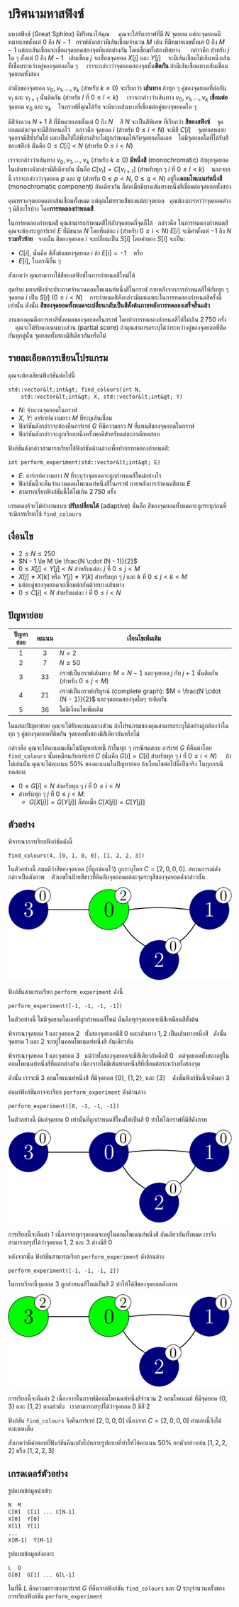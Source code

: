 # ปริศนามหาสฟิงซ์

มหาสฟิงซ์ (Great Sphinx) มีปริศนาให้คุณ &nbsp;&nbsp;&nbsp;
คุณจะได้รับกราฟที่มี $N$ จุดยอด แต่ละจุดยอดมีหมายเลขตั้งแต่ $0$ ถึง $N-1$ &nbsp;
กราฟดังกล่าวมีเส้นเชื่อมจำนวน $M$ เส้น ที่มีหมายเลขตั้งแต่ $0$ ถึง $M-1$ แต่ละเส้นเชื่อมจะเชื่อมจุดยอดสองจุดที่แตกต่างกัน โดยเชื่อมทั้งสองทิศทาง &nbsp;&nbsp;&nbsp;&nbsp;
กล่าวคือ สำหรับ $j$ ใด ๆ ตั้งแต่ $0$ ถึง $M-1$ &nbsp; เส้นเชื่อม $j$ จะเชื่อมจุดยอด $X[j]$ และ $Y[j]$ &nbsp;&nbsp;
จะมีเส้นเชื่อมไม่เกินหนึ่งเส้นที่เชื่อมระหว่างคู่ของจุดยอดใด ๆ &nbsp;&nbsp;&nbsp;
เราจะกล่าวว่าจุดยอดสองจุดนั้น**ติดกัน** ถ้ามีเส้นเชื่อมบางเส้นเชื่อมจุดยอดทั้งสอง


ลำดับของจุดยอด  $v_0, v_1, \ldots, v_k$ (สำหรับ $k \ge 0$)
จะเรียกว่า **เส้นทาง**
ถ้าทุก ๆ คู่ของจุดยอดที่ต่อกัน $v_l$ และ $v_{l+1}$ นั้นติดกัน (สำหรับ $l$ ที่ $0 \le l \lt k$) &nbsp;&nbsp;&nbsp;
เราจะกล่าวว่าเส้นทาง $v_0, v_1, \ldots, v_k$ **เชื่อมต่อ** จุดยอด $v_0$ และ $v_k$ &nbsp;&nbsp;
ในกราฟที่คุณได้รับ จะมีบางเส้นทางที่เชื่อมต่อคู่ของจุดยอดใด ๆ


มีสีจำนวน $N + 1$ สี ที่มีหมายเลขตั้งแต่ $0$ ถึง $N$ &nbsp;&nbsp;
สี $N$ จะเป็นสีพิเศษ ที่เรียกว่า **สีของสฟิงซ์** &nbsp;&nbsp;
จุดยอดแต่ละจุดจะมีสีกำหนดไว้ &nbsp;
กล่าวคือ จุดยอด $i$ (สำหรับ  $0 \le i \lt N$) จะมีสี $C[i]$ &nbsp;&nbsp;
จุดยอดหลายจุดอาจมีสีซ้ำกันได้
และเป็นไปได้ที่บางสีจะไม่ถูกกำหนดให้กับจุดยอดใดเลย &nbsp;&nbsp;
ไม่มีจุดยอดใดที่ได้รับสีของสฟิงซ์
นั่นคือ $0 \le C[i] \lt N$ (สำหรับ $0 \le i \lt N$)


เราจะกล่าวว่าเส้นทาง $v_0, v_1, \ldots, v_k$ (สำหรับ $k \ge 0$)
**มีหนึ่งสี** (monochromatic)
ถ้าทุกจุดยอดในเส้นทางดังกล่าวมีสีเดียวกัน
 นั่นคือ $C[v_l] = C[v_{l+1}]$ (สำหรับทุก ๆ  $l$ ที่ $0 \le l \lt k$) &nbsp;&nbsp;
นอกจากนี้ เราจะกล่าวว่าจุดยอด $p$ และ $q$ (สำหรับ $0 \le p \lt N$, $0 \le q \lt N$)
อยู่ใน**คอมโพเนนท์หนึ่งสี** (monochromatic component) อันเดียวกัน ก็ต่อเมื่อมีบางเส้นทางหนึ่งสีเชื่อมต่อจุดยอดทั้งสอง


คุณทราบจุดยอดและเส้นเชื่อมทั้งหมด แต่คุณไม่ทราบสีของแต่ละจุดยอด &nbsp;
คุณต้องการหาว่าจุดยอดต่าง ๆ มีสีอะไรบ้าง โดย**การทดลองกำหนดสี**


ในการทดลองกำหนดสี คุณสามารถกำหนดสีให้กับจุดยอดกี่จุดก็ได้ &nbsp;
กล่าวคือ ในการทดลองกำหนดสี คุณจะต้องระบุอาร์เรย์ $E$ ที่มีขนาด $N$ โดยที่แต่ละ $i$ (สำหรับ $0 \le i \lt N$)
 $E[i]$ จะมีค่าตั้งแต่ $-1$ ถึง $N$ **รวมหัวท้าย** &nbsp;
จากนั้น สีของจุดยอด $i$ จะเปลี่ยนเป็น $S[i]$ โดยค่าของ $S[i]$ จะเป็น:
* $C[i]$, นั่นคือ สีตั้งต้นของจุดยอด $i$ ถ้า $E[i] = -1$ &nbsp;&nbsp; หรือ
* $E[i]$, ในกรณีอื่น ๆ 


สังเกตว่า คุณสามารถใช้สีของสฟิงซ์ในการกำหนดสีใหม่ได้

สุดท้าย มหาสฟิงซ์จะประกาศจำนวนคอมโพเนนท์หนึ่งสีในกราฟ ภายหลังจากการกำหนดสีให้กับทุก ๆ จุดยอด $i$ เป็น $S[i]$ ($0 \le i \lt N$) &nbsp;&nbsp;
การกำหนดสีดังกล่าวมีผลเฉพาะในการทดลองกำหนดสีครั้งนี้เท่านั้น 
ดังนั้น **สีของจุดยอดทั้งหมดจะเปลี่ยนกลับเป็นสีตั้งต้นภายหลังการทดลองเสร็จสิ้นแล้ว**

งานของคุณคือการหาสีทั้งหมดของจุดยอดในกราฟ 
โดยทำการทดลองกำหนดสีได้ไม่เกิน $2\,750$ ครั้ง &nbsp;&nbsp;&nbsp;
คุณจะได้รับคะแนนบางส่วน (partial score) 
ถ้าคุณสามารถระบุได้ว่าระหว่างคู่ของจุดยอดที่ติดกันทุกคู่นั้น จุดยอดทั้งสองมีสีเดียวกันหรือไม่

## รายละเอียดการเขียนโปรแกรม

คุณจะต้องเขียนฟังก์ชันต่อไปนี้

```
std::vector&lt;int&gt; find_colours(int N,
    std::vector&lt;int&gt; X, std::vector&lt;int&gt; Y)
```

* $N$: จำนวนจุดยอดในกราฟ
* $X$, $Y$: อาร์เรย์ความยาว $M$ ที่ระบุเส้นเชื่อม
* ฟังก์ชันดังกล่าวจะต้องคืนอาร์เรย์ $G$ ที่มีความยาว $N$
   ที่แทนสีของจุดยอดในกราฟ
* ฟังก์ชันดังกล่าวจะถูกเรียกหนึ่งครั้งพอดีสำหรับแต่ละกรณีทดสอบ

ฟังก์ชันดังกล่าวสามารถเรียกใช้ฟังก์ชันด้านล่างเพื่อทำการทดลองกำหนดสี:

```
int perform_experiment(std::vector&lt;int&gt; E)
```

* $E$: อาร์เรย์ความยาว $N$ ที่ระบุว่าจุดยอดจะถูกกำหนดสีใหม่อย่างไร
* ฟังก์ชันนี้จะคืนจำนวนคอมโพเนนท์หนึ่งสีในกราฟ ภายหลังการกำหนดสีตาม $E$
* สามารถเรียกฟังก์ชันนี้ได้ไม่เกิน $2\,750$ ครั้ง

เกรดเดอร์จะไม่ทำงานแบบ **ปรับเปลี่ยนได้** (adaptive) นั่นคือ
สีของจุดยอดทั้งหมดจะถูกระบุก่อนที่จะมีการเรียกใช้ `find_colours`

## เงื่อนไข

* $2 \le N \le 250$
* $N - 1 \le M \le \frac{N \cdot (N - 1)}{2}$
* $0 \le X[j] \lt Y[j] \lt N$ สำหรับแต่ละ $j$ ที่ $0 \le j \lt M$
* $X[j] \neq X[k]$ หรือ $Y[j] \neq Y[k]$
   สำหรับทุก ๆ $j$ และ $k$ ที่ $0 \le j \lt k \lt M$
* แต่ละคู่ของจุดยอดจะเชื่อมต่อกันด้วยบางเส้นทาง
* $0 \le C[i] \lt N$ สำหรับแต่ละ $i$ ที่ $0 \le i \lt N$

## ปัญหาย่อย

| ปัญหาย่อย | คะแนน  | เงื่อนไขเพิ่มเติม |
| :-----: | :----: | ---------------------- |
| 1       | $3$    | $N = 2$
| 2       | $7$    | $N \le 50$
| 3       | $33$   | กราฟเป็นกราฟเส้นทาง: $M = N - 1$ และจุดยอด $j$ กับ $j+1$ นั้นติดกัน (สำหรับ $0 \leq j < M$)
| 4       | $21$   | กราฟเป็นกราฟบริบูรณ์ (complete graph): $M = \frac{N \cdot (N - 1)}{2}$ และจุดยอดสองจุดใดๆ จะติดกัน
| 5       | $36$   | ไม่มีเงื่อนไขเพิ่มเติม

ในแต่ละปัญหาย่อย คุณจะได้รับคะแนนบางส่วน 
ถ้าโปรแกรมของคุณสามารถระบุได้อย่างถูกต้องว่าในทุก ๆ คู่ของจุดยอดที่ติดกัน
จุดยอดทั้งสองมีสีเดียวกันหรือไม่

กล่าวคือ
คุณจะได้คะแนนเต็มในปัญหาย่อยนี้
ถ้าในทุก ๆ กรณีทดสอบ
อาร์เรย์ $G$ ที่คืนค่าโดย `find_colours`
นั้นเหมือนกับอาร์เรย์ $C$
 (นั่นคือ $G[i] = C[i]$
 สำหรับทุก ๆ  $i$ ที่ $0 \le i \lt N$) &nbsp;&nbsp;&nbsp;
ถ้าไม่เช่นนั้น
 คุณจะได้คะแนน $50\%$ ของคะแนนในปัญหาย่อย
 ถ้าเงื่อนไขต่อไปนี้เป็นจริง
 ในทุกกรณีทดสอบ:
* $0 \le G[i] \lt N$
   สำหรับทุก ๆ  $i$ ที่ $0 \le i \lt N$
* สำหรับทุก ๆ $j$ ที่ $0 \le j \lt M$:
  * $G[X[j]] = G[Y[j]]$ ก็ต่อเมื่อ $C[X[j]] = C[Y[j]]$

## ตัวอย่าง

พิจารณาการเรียกฟังก์ชันดังนี้

```
find_colours(4, [0, 1, 0, 0], [1, 2, 2, 3])
```

ในตัวอย่างนี้ สมมติว่าสีของจุดยอด (ที่ถูกซ่อนไว้) ถูกระบุโดย
 $C = [2, 0, 0, 0]$.
สถานการณ์ดังกล่าวเป็นดังภาพ &nbsp;&nbsp;
ตัวเลขในป้ายสีขาวที่ติดกับจุดยอดแต่ละจุดระบุสีของจุดยอดดังกล่าวนั้น

![example.png](sphinx_example.png "230")

ฟังก์ชันสามารถเรียก `perform_experiment` ดังนี้

```
perform_experiment([-1, -1, -1, -1])
```

ในตัวอย่างนี้ ไม่มีจุดยอดใดเลยที่ถูกกำหนดสีใหม่ นั่นคือทุกจุดยอดจะมีสีเหมือนสีตั้งต้น

พิจารณาจุดยอด $1$ และจุดยอด $2$ &nbsp;
ทั้งสองจุดยอดมีสี $0$ และเส้นทาง $1, 2$ เป็นเส้นทางหนึ่งสี &nbsp;
ดังนั้นจุดยอด $1$ และ $2$ จะอยู่ในคอมโพเนนท์หนึ่งสี อันเดียวกัน

พิจารณาจุดยอด $1$ และจุดยอด $3$ &nbsp;
แม้ว่าทั้งสองจุดยอดจะมีสีเดียวกันคือสี $0$ &nbsp;
แต่จุดยอดทั้งสองอยู่ในคอมโพเนนท์หนึ่งสีที่แตกต่างกัน
เนื่องจากไม่มีเส้นทางหนึ่งสีที่เชื่อมต่อระหว่างทั้งสองจุด

ดังนั้น เราจะมี $3$ คอมโพเนนท์หนึ่งสี 
ที่มีจุดยอด $\{0\}$, $\{1, 2\}$, และ $\{3\}$ &nbsp;&nbsp;
ดังนั้นฟังก์ชันนี้จะคืนค่า  $3$

ต่อมาฟังก์ชันอาจจะเรียก `perform_experiment` ดังด้านล่าง

```
perform_experiment([0, -1, -1, -1])
```

ในตัวอย่างนี้ มีแค่จุดยอด $0$ เท่านั้นที่ถูกกำหนดสีใหม่ให้เป็นสี $0$
ทำให้ได้กราฟที่มีสีดังภาพ

![example.png](sphinx_order1.png "230")

การเรียกนี้จะคืนค่า $1$ เนื่องจากทุกจุดยอดจะอยู่ในคอมโพเนนท์หนึ่งสี อันเดียวกันทั้งหมด
เราจึงสามารถสรุปได้ว่าจุดยอด $1$, $2$ และ $3$ ต่างมีสี $0$

หลังจากนั้น ฟังก์ชันสามารถเรียก `perform_experiment` ดังด้านล่าง

```
perform_experiment([-1, -1, -1, 2])
```

ในการเรียกนี้จุดยอด $3$ ถูกกำหนดสีใหม่เป็นสี $2$
 ทำให้ได้สีของจุดยอดดังภาพ

![example.png](sphinx_order2.png "230")

การเรียกนี้จะคืนค่า $2$ เนื่องจากในกราฟมีคอมโพเนนท์หนึ่งสีจำนวน $2$ คอมโพเนนท์
 ที่มีจุดยอด $\{0, 3\}$ และ $\{1, 2\}$ ตามลำดับ &nbsp;
เราสามารถสรุปได้ว่าจุดยอด $0$ มีสี $2$

ฟังก์ชัน `find_colours` จึงคืนอาร์เรย์ $[2, 0, 0, 0]$
เนื่องจาก $C = [2, 0, 0, 0]$ คำตอบนี้จึงได้คะแนนเต็ม

สังเกตว่ามีคำตอบที่ฟังก์ชันคืนกลับไปหลายรูปแบบที่ทำให้ได้คะแนน $50\%$ ยกตัวอย่างเช่น $[1, 2, 2, 2]$ หรือ $[1, 2, 2, 3]$

## เกรดเดอร์ตัวอย่าง

รูปแบบข้อมูลนำเข้า:

```
N  M
C[0]  C[1] ... C[N-1]
X[0]  Y[0]
X[1]  Y[1]
...
X[M-1]  Y[M-1]
```

รูปแบบข้อมูลส่งออก:

```
L  Q
G[0]  G[1] ... G[L-1]
```

ในที่นี้ $L$ คือความยาวของอาร์เรย์ $G$ ที่คืนจากฟังก์ชัน `find_colours`
 และ $Q$ ระบุจำนวนครั้งของการเรียกฟังก์ชัน `perform_experiment`
